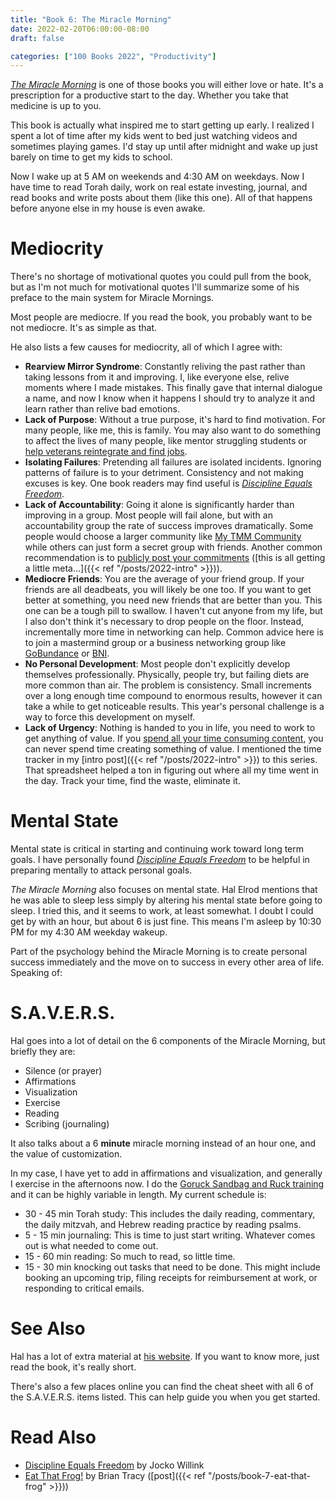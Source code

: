 ```yaml
---
title: "Book 6: The Miracle Morning"
date: 2022-02-20T06:00:00-08:00
draft: false

categories: ["100 Books 2022", "Productivity"]
---
```


*[The Miracle Morning](https://smile.amazon.com/dp/0979019710/)*
is one of those books you will either love or hate. It's a prescription for a
productive start to the day. Whether you take that medicine is up to you.

This book is actually what inspired me to start getting up early. I realized I
spent a lot of time after my kids went to bed just watching videos and sometimes
playing games. I'd stay up until after midnight and wake up just barely on time
to get my kids to school.

Now I wake up at 5 AM on weekends and 4:30 AM on weekdays. Now I have time to
read Torah daily, work on real estate investing, journal, and read books and
write posts about them (like this one). All of that happens before anyone else
in my house is even awake.

# Mediocrity
There's no shortage of motivational quotes you could pull from the book, but as
I'm not much for motivational quotes I'll summarize some of his preface to the
main system for Miracle Mornings.

Most people are mediocre. If you read the book, you probably want to be not
mediocre. It's as simple as that.

He also lists a few causes for mediocrity, all of which I agree with:

* **Rearview Mirror Syndrome**: Constantly reliving the past rather than taking
  lessons from it and improving. I, like everyone else, relive moments where I
  made mistakes. This finally gave that internal dialogue a name, and now I know
  when it happens I should try to analyze it and learn rather than relive bad
  emotions.
* **Lack of Purpose**: Without a true purpose, it's hard to find motivation. For
  many people, like me, this is family. You may also want to do something to
  affect the lives of many people, like mentor struggling students or
  [help veterans reintegrate and find jobs](https://www.skillmil.com).
* **Isolating Failures**: Pretending all failures are isolated incidents. Ignoring
  patterns of failure is to your detriment. Consistency and not making excuses
  is key. One book readers may find useful is
  *[Discipline Equals Freedom](https://smile.amazon.com/dp/1250274435/)*.
* **Lack of Accountability**: Going it alone is significantly harder than improving
  in a group. Most people will fail alone, but with an accountability group the
  rate of success improves dramatically. Some people would choose a larger
  community like
  [My TMM Community](http://mytmmcommunity.com/)
  while others can just form a secret group with friends. Another common
  recommendation is to
  [publicly post your commitments](https://s18798.pcdn.co/motivationlab/wp-content/uploads/sites/6235/2019/02/gollwitzer-et-al-2009-when-intentions-go-public.pdf)
  ([this is all getting a little meta...]({{< ref "/posts/2022-intro" >}})).
* **Mediocre Friends**: You are the average of your friend group. If your friends
  are all deadbeats, you will likely be one too. If you want to get better at
  something, you need new friends that are better than you. This one can be a
  tough pill to swallow. I haven't cut anyone from my life, but I also don't think
  it's necessary to drop people on the floor. Instead, incrementally more time in
  networking can help. Common advice here is to join a mastermind group or a
  business networking group like
  [GoBundance](https://www.gobundance.com)
  or
  [BNI](https://www.bni.com).
* **No Personal Development**: Most people don't explicitly develop themselves
  professionally. Physically, people try, but failing diets are more common than
  air. The problem is consistency. Small increments over a long enough time
  compound to enormous results, however it can take a while to get noticeable
  results. This year's personal challenge is a way to force this development on
  myself.
* **Lack of Urgency**: Nothing is handed to you in life, you need to work to get
  anything of value. If you
  [spend all your time consuming content](https://www.oberlo.com/statistics/average-time-spent-on-social-media),
  you can never spend time creating something of value. I mentioned the time tracker
  in my
  [intro post]({{< ref "/posts/2022-intro" >}})
  to this series. That spreadsheet helped a ton in figuring out where all my time
  went in the day. Track your time, find the waste, eliminate it.

# Mental State

Mental state is critical in starting and continuing work toward long term goals.
I have personally found
*[Discipline Equals Freedom](https://smile.amazon.com/dp/1250274435/)*
to be helpful in preparing mentally to attack personal goals.

*The Miracle Morning* also focuses on mental state. Hal Elrod mentions that he
was able to sleep less simply by altering his mental state before going to sleep.
I tried this, and it seems to work, at least somewhat. I doubt I could get by
with an hour, but about 6 is just fine. This means I'm asleep by 10:30 PM for my
4:30 AM weekday wakeup.

Part of the psychology behind the Miracle Morning is to create personal success
immediately and the move on to success in every other area of life. Speaking of:

# S.A.V.E.R.S.

Hal goes into a lot of detail on the 6 components of the Miracle Morning, but
briefly they are:

* Silence (or prayer)
* Affirmations
* Visualization
* Exercise
* Reading
* Scribing (journaling)

It also talks about a 6 **minute** miracle morning instead of an hour one, and
the value of customization.

In my case, I have yet to add in affirmations and visualization, and generally I
exercise in the afternoons now. I do the
[Goruck Sandbag and Ruck training](https://www.goruck.com/pages/sandbag-ruck-training-program)
and it can be highly variable in length. My current schedule is:

* 30 - 45 min Torah study: This includes the daily reading, commentary, the daily
  mitzvah, and Hebrew reading practice by reading psalms.
* 5 - 15 min journaling: This is time to just start writing. Whatever comes out
  is what needed to come out.
* 15 - 60 min reading: So much to read, so little time.
* 15 - 30 min knocking out tasks that need to be done. This might include booking
  an upcoming trip, filing receipts for reimbursement at work, or responding to
  critical emails.

# See Also

Hal has a lot of extra material at
[his website](https://miraclemorning.com). If you want to know more, just read
the book, it's really short.

There's also a few places online you can find the cheat sheet with all 6 of the
S.A.V.E.R.S. items listed. This can help guide you when you get started.

# Read Also

* [Discipline Equals Freedom](https://smile.amazon.com/dp/1250274435/)
  by Jocko Willink
* [Eat That Frog!](https://smile.amazon.com/dp/162656941X/)
  by Brian Tracy ([post]({{< ref "/posts/book-7-eat-that-frog" >}}))

